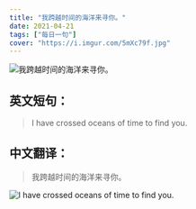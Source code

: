 ```yaml
---
title: "我跨越时间的海洋来寻你。"
date: 2021-04-21
tags: ["每日一句"]
cover: "https://i.imgur.com/5mXc79f.jpg"
---
```


![我跨越时间的海洋来寻你。](https://i.imgur.com/ZOnGQvN.jpg)

## 英文短句：
> I have crossed oceans of time to find you.

<!--more-->

## 中文翻译：
> 我跨越时间的海洋来寻你。

![I have crossed oceans of time to find you.](https://i.imgur.com/RLOrLRo.jpg)

